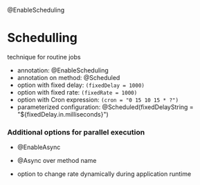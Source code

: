 @EnableScheduling

# Schedulling
technique for routine jobs

- annotation: @EnableScheduling
- annotation on method: @Scheduled
- option with fixed delay: `(fixedDelay = 1000)`
- option with fixed rate: `(fixedRate = 1000)`
- option with Cron expression: `(cron = "0 15 10 15 * ?")`
- parameterized configuration: @Scheduled(fixedDelayString = "${fixedDelay.in.milliseconds}")


### Additional options for parallel execution
- @EnableAsync
- @Async over method name

- option to change rate dynamically during application runtime